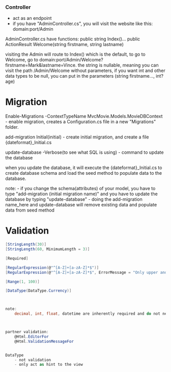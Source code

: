 
### Controller
- act as an endpoint
- if you have "AdminController.cs", you will visit the website like this: domain:port/Admin

AdminController.cs have functions:
	public string Index()...
	public ActionResult Welcome(string firstname, string lastname)

visiting the Admin will route to Index() which is the default, to go to Welcome, go to domain:port/Admin/Welcome?firstname=Mark&lastname=Vince.
	the string is nullable, meaning you can visit the path /Admin/Welcome without parameters, if you want int and other data types to be null, you can put in the parameters (string firstname..., int? age)


# Migration
Enable-Migrations -ContextTypeName MvcMovie.Models.MovieDBContext
	- enable migration, creates a Configuration.cs file in a new "Migrations" folder.

add-migration Initial(initial)
	- create initial migration, and create a file {dateformat}_Initial.cs

update-database -Verbose(to see what SQL is using)
	- command to update the database
	
when you update the database, it will execute the {dateformat}\_Initial.cs to create database schema and load the seed method to populate data to the database.


note:
	- if you change the schema(attributes) of your model, you have to type "add-migration (initial migration name)"  and you have to update the database by typing "update-database"
	- doing the add-migration name_here and update-database will remove existing data and populate data from seed method



















# Validation
```csharp
[StringLength(30)]
[StringLength(60, MinimumLength = 3)]

[Required]

[RegularExpression(@"^[A-Z]+[a-zA-Z]*$")]
[RegularExpression(@"^[A-Z]+[a-zA-Z]*$", ErrorMessage = "Only upper and lowercase")]

[Range(1, 100)]

[DataType(DataType.Currency)]



note:
	decimal, int, float, datetime are inherently required and do not need the Required attribute.



partner validation:
	@Html.EditorFor
	@Html.ValidationMessageFor


DataType
	- not validation
	- only act as hint to the view





```





























